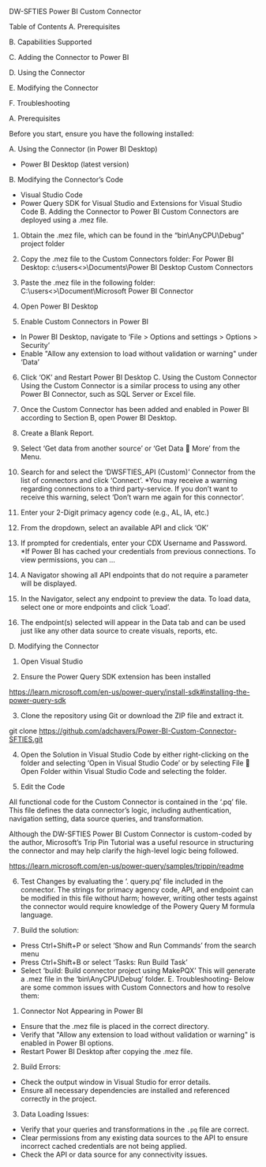 DW-SFTIES
Power BI Custom Connector

Table of Contents
A.	Prerequisites

B.	Capabilities Supported

C.	Adding the Connector to Power BI

D.	Using the Connector

E.	Modifying the Connector

F.	Troubleshooting

A.	Prerequisites

Before you start, ensure you have the following installed:

A.	Using the Connector (in Power BI Desktop)

-	Power BI Desktop (latest version)

B.	Modifying the Connector’s Code

-	Visual Studio Code
-	Power Query SDK for Visual Studio and Extensions for Visual Studio Code
B.	Adding the Connector to Power BI
Custom Connectors are deployed using a .mez file.
1.	Obtain the .mez file, which can be found in the “bin\AnyCPU\Debug” project folder

2.	Copy the .mez file to the Custom Connectors folder:
For Power BI Desktop: 
c:\users\<<username>>\Documents\Power BI Desktop Custom Connectors

3.	Paste the .mez file in the following folder:
C:\users\<<username>>\Document\Microsoft Power BI Connector

4.	Open Power BI Desktop




5.	Enable Custom Connectors in Power BI

-	In Power BI Desktop, navigate to ‘File > Options and settings > Options > Security’
-	Enable "Allow any extension to load without validation or warning" under ‘Data’

6.	Click ‘OK’ and Restart Power BI Desktop
C.	Using the Custom Connector
Using the Custom Connector is a similar process to using any other Power BI Connector, such as SQL Server or Excel file.
1.	Once the Custom Connector has been added and enabled in Power BI according to Section B, open Power BI Desktop.

2.	Create a Blank Report.

3.	Select ‘Get data from another source’ or ‘Get Data  More’ from the Menu.

4.	Search for and select the ‘DWSFTIES_API (Custom)’ Connector from the list of connectors and click ‘Connect’.
*You may receive a warning regarding connections to a third party-service. If you don’t want to receive this warning, select ‘Don’t warn me again for this connector’.

5.	Enter your 2-Digit primacy agency code (e.g., AL, IA, etc.)

6.	From the dropdown, select an available API and click ‘OK’

7.	If prompted for credentials, enter your CDX Username and Password.
*If Power BI has cached your credentials from previous connections.  To view permissions, you can …

8.	A Navigator showing all API endpoints that do not require a parameter will be displayed.

9.	In the Navigator, select any endpoint to preview the data.  To load data, select one or more endpoints and click ‘Load’.

10.	The endpoint(s) selected will appear in the Data tab and can be used just like any other data source to create visuals, reports, etc.

D.	Modifying the Connector
1.	Open Visual Studio

2.	Ensure the Power Query SDK extension has been installed

https://learn.microsoft.com/en-us/power-query/install-sdk#installing-the-power-query-sdk 

3.	Clone the repository using Git or download the ZIP file and extract it.

 git clone https://github.com/adchavers/Power-BI-Custom-Connector-SFTIES.git

4.	Open the Solution in Visual Studio Code by either right-clicking on the folder and selecting ‘Open in Visual Studio Code’ or by selecting File  Open Folder within Visual Studio Code and selecting the folder.

5.	Edit the Code

All functional code for the Custom Connector is contained in the ‘.pq’ file. This file defines the data connector’s logic, including authentication, navigation setting, data source queries, and transformation.

Although the DW-SFTIES Power BI Custom Connector is custom-coded by the author, Microsoft’s Trip Pin Tutorial was a useful resource in structuring the connector and may help clarify the high-level logic being followed.

https://learn.microsoft.com/en-us/power-query/samples/trippin/readme

6.	Test Changes by evaluating the ‘. query.pq’ file included in the connector.  The strings for primacy agency code, API, and endpoint can be modified in this file without harm; however, writing other tests against the connector would require knowledge of the Powery Query M formula language.

7.	Build the solution:

-	Press Ctrl+Shift+P or select ‘Show and Run Commands’ from the search menu
-	Press Ctrl+Shift+B or select ‘Tasks: Run Build Task’
-	Select ‘build: Build connector project using MakePQX’
This will generate a .mez file in the ‘bin\AnyCPU\Debug’ folder.
E.	Troubleshooting- 
Below are some common issues with Custom Connectors and how to resolve them:
1.	Connector Not Appearing in Power BI
-	Ensure that the .mez file is placed in the correct directory.
-	Verify that "Allow any extension to load without validation or warning" is enabled in Power BI options.
-	Restart Power BI Desktop after copying the .mez file.

2.	Build Errors:
-	Check the output window in Visual Studio for error details.
-	Ensure all necessary dependencies are installed and referenced correctly in the project.

3.	Data Loading Issues:
-	Verify that your queries and transformations in the `.pq` file are correct.
-	Clear permissions from any existing data sources to the API to ensure incorrect cached credentials are not being applied.
-	Check the API or data source for any connectivity issues.
